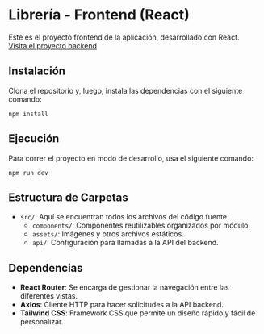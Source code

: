 # Librería - Frontend (React)

Este es el proyecto frontend de la aplicación, desarrollado con React. \
[Visita el proyecto backend](https://github.com/CarlosDSalas/backend-library)

## Instalación

Clona el repositorio y, luego, instala las dependencias con el siguiente comando:

    npm install

## Ejecución

Para correr el proyecto en modo de desarrollo, usa el siguiente comando:

    npm run dev

## Estructura de Carpetas

- `src/`: Aquí se encuentran todos los archivos del código fuente.
  - `components/`: Componentes reutilizables organizados por módulo.
  - `assets/`: Imágenes y otros archivos estáticos.
  - `api/`: Configuración para llamadas a la API del backend.

## Dependencias

- **React Router**: Se encarga de gestionar la navegación entre las diferentes vistas.
- **Axios**: Cliente HTTP para hacer solicitudes a la API backend.
- **Tailwind CSS**: Framework CSS que permite un diseño rápido y fácil de personalizar.